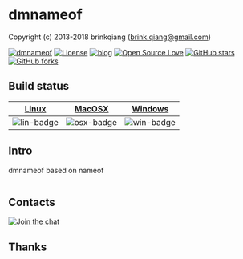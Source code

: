 # dmnameof

Copyright (c) 2013-2018 brinkqiang (brink.qiang@gmail.com)

[![dmnameof](https://img.shields.io/badge/brinkqiang-dmnameof-blue.svg?style=flat-square)](https://github.com/brinkqiang/dmnameof)
[![License](https://img.shields.io/badge/license-MIT-brightgreen.svg)](https://github.com/brinkqiang/dmnameof/blob/master/LICENSE)
[![blog](https://img.shields.io/badge/Author-Blog-7AD6FD.svg)](https://brinkqiang.github.io/)
[![Open Source Love](https://badges.frapsoft.com/os/v3/open-source.png)](https://github.com/brinkqiang)
[![GitHub stars](https://img.shields.io/github/stars/brinkqiang/dmnameof.svg?label=Stars)](https://github.com/brinkqiang/dmnameof) 
[![GitHub forks](https://img.shields.io/github/forks/brinkqiang/dmnameof.svg?label=Fork)](https://github.com/brinkqiang/dmnameof)

## Build status
| [Linux][lin-link] | [MacOSX][osx-link] | [Windows][win-link] |
| :---------------: | :----------------: | :-----------------: |
| ![lin-badge]      | ![osx-badge]       | ![win-badge]        |

[lin-badge]: https://travis-ci.org/brinkqiang/dmnameof.svg?branch=master "Travis build status"
[lin-link]:  https://travis-ci.org/brinkqiang/dmnameof "Travis build status"
[osx-badge]: https://travis-ci.org/brinkqiang/dmnameof.svg?branch=master "Travis build status"
[osx-link]:  https://travis-ci.org/brinkqiang/dmnameof "Travis build status"
[win-badge]: https://ci.appveyor.com/api/projects/status/github/brinkqiang/dmnameof?branch=master&svg=true "AppVeyor build status"
[win-link]:  https://ci.appveyor.com/project/brinkqiang/dmnameof "AppVeyor build status"

## Intro
dmnameof based on nameof
```cpp
```
## Contacts
[![Join the chat](https://badges.gitter.im/brinkqiang/dmnameof/Lobby.svg)](https://gitter.im/brinkqiang/dmnameof)

## Thanks
